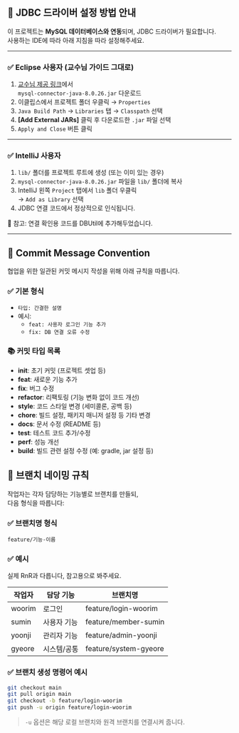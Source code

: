 ## 📌 JDBC 드라이버 설정 방법 안내

이 프로젝트는 **MySQL 데이터베이스와 연동**되며, JDBC 드라이버가 필요합니다.  
사용하는 IDE에 따라 아래 지침을 따라 설정해주세요.

---

### ✅ Eclipse 사용자 (교수님 가이드 그대로)

1. [교수님 제공 링크](https://dhan-description.tistory.com/85)에서  
   `mysql-connector-java-8.0.26.jar` 다운로드
2. 이클립스에서 프로젝트 폴더 우클릭 → `Properties`
3. `Java Build Path` → `Libraries` 탭 → `Classpath` 선택
4. **[Add External JARs]** 클릭 후 다운로드한 `.jar` 파일 선택
5. `Apply and Close` 버튼 클릭

---

### ✅ IntelliJ 사용자

1. `lib/` 폴더를 프로젝트 루트에 생성 (또는 이미 있는 경우)
2. `mysql-connector-java-8.0.26.jar` 파일을 `lib/` 폴더에 복사
3. IntelliJ 왼쪽 `Project` 탭에서 `lib` 폴더 우클릭  
   → `Add as Library` 선택
4. JDBC 연결 코드에서 정상적으로 인식됩니다.

📎 참고: 연결 확인용 코드를 DBUtil에 추가해두었습니다.

--- 

## 📌 Commit Message Convention
협업을 위한 일관된 커밋 메시지 작성을 위해 아래 규칙을 따릅니다.

### ✅ 기본 형식

- `타입: 간결한 설명`
- 예시:
    - `feat: 사용자 로그인 기능 추가`
    - `fix: DB 연결 오류 수정`

### 📚 커밋 타입 목록

- **init**: 초기 커밋 (프로젝트 셋업 등)
- **feat**: 새로운 기능 추가
- **fix**: 버그 수정
- **refactor**: 리팩토링 (기능 변화 없이 코드 개선)
- **style**: 코드 스타일 변경 (세미콜론, 공백 등)
- **chore**: 빌드 설정, 패키지 매니저 설정 등 기타 변경
- **docs**: 문서 수정 (README 등)
- **test**: 테스트 코드 추가/수정
- **perf**: 성능 개선
- **build**: 빌드 관련 설정 수정 (예: gradle, jar 설정 등)

## 🌿 브랜치 네이밍 규칙

작업자는 각자 담당하는 기능별로 브랜치를 만들되,  
다음 형식을 따릅니다:

### ✅ 브랜치명 형식

```
feature/기능-이름
```

### ✅ 예시 
실제 RnR과 다릅니다, 참고용으로 봐주세요.

| 작업자   | 담당 기능    | 브랜치명                     |
|----------|--------------|------------------------------|
| woorim   | 로그인        | feature/login-woorim         |
| sumin    | 사용자 기능   | feature/member-sumin         |
| yoonji   | 관리자 기능   | feature/admin-yoonji         |
| gyeore   | 시스템/공통   | feature/system-gyeore        |

### ✅ 브랜치 생성 명령어 예시

```bash
git checkout main
git pull origin main
git checkout -b feature/login-woorim
git push -u origin feature/login-woorim
```

> `-u` 옵션은 해당 로컬 브랜치와 원격 브랜치를 연결시켜 줍니다.